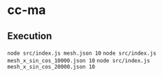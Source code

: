 # cc-ma

## Execution

`node src/index.js mesh.json 10`
`node src/index.js mesh_x_sin_cos_10000.json 10`
`node src/index.js mesh_x_sin_cos_20000.json 10`
